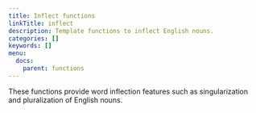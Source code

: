 ```yaml
---
title: Inflect functions
linkTitle: inflect
description: Template functions to inflect English nouns.
categories: []
keywords: []
menu:
  docs:
    parent: functions
---
```


These functions provide word inflection features such as singularization and pluralization of English nouns.
